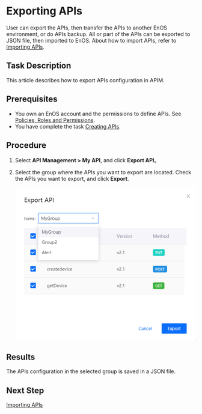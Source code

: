 # Exporting APIs

User can export the APIs, then transfer the APIs to another EnOS environment, or do APIs backup. All or part of the APIs can be exported to JSON file, then imported to EnOS. About how to import APIs, refer to [Importing APIs](importing_api).


## Task Description

This article describes how to export APIs configuration in APIM.

## Prerequisites

- You own an EnOS account and the permissions to define APIs. See [Policies, Roles and Permissions](/docs/iam/en/2.0.9/access_policy).
- You have complete the task [Creating APIs](creating_api).


## Procedure

1. Select **API Management > My API**, and click **Export API**。

2. Select the group where the APIs you want to export are located. Check the APIs you want to export, and click **Export**.
   
   ![](media/ex_choose.png)


## Results

The APIs configuration in the selected group is saved in a JSON file.



## Next Step

[Importing APIs](importing_api)